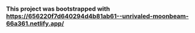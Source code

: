 ### This project was bootstrapped with https://656220f7d640294d4b81ab61--unrivaled-moonbeam-66a361.netlify.app/
